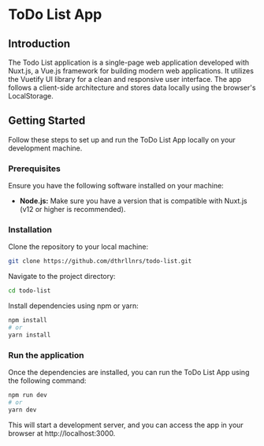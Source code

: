 # ToDo List App

## Introduction

The Todo List application is a single-page web application developed with Nuxt.js, a Vue.js framework for building modern web applications. It utilizes the Vuetify UI library for a clean and responsive user interface. The app follows a client-side architecture and stores data locally using the browser's LocalStorage.

## Getting Started

Follow these steps to set up and run the ToDo List App locally on your development machine.

### Prerequisites

Ensure you have the following software installed on your machine:

- **Node.js:** Make sure you have a version that is compatible with Nuxt.js (v12 or higher is recommended).

### Installation

Clone the repository to your local machine:

```bash
git clone https://github.com/dthrllnrs/todo-list.git
```

Navigate to the project directory:

```bash
cd todo-list
```
Install dependencies using npm or yarn:

```bash
npm install
# or
yarn install
```

### Run the application
Once the dependencies are installed, you can run the ToDo List App using the following command:
```bash
npm run dev
# or
yarn dev
```
This will start a development server, and you can access the app in your browser at http://localhost:3000.

